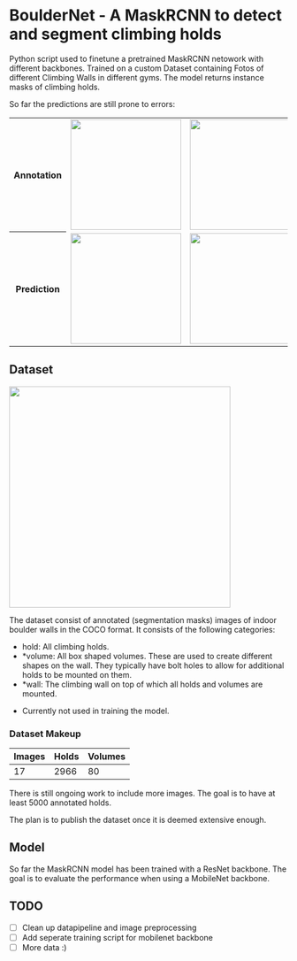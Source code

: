 # BoulderNet - A MaskRCNN to detect and segment climbing holds

Python script used to finetune a pretrained MaskRCNN netowork with different backbones. Trained on a custom Dataset containing Fotos of different Climbing Walls in different gyms.
The model returns instance masks of climbing holds.

So far the predictions are still prone to errors:
<table>
  <tr>
    <th>Annotation</th>
    <td>
<img src="https://github.com/Veluchs/BoulderNet/assets/135350576/90f6384b-f083-44be-9348-1ef9321b7500" width=200>
    </td>
    <td>
<img src="https://github.com/Veluchs/BoulderNet/assets/135350576/d120b9c0-506f-412b-bf33-5b27c795370d" width=200>
    </td>
    <td>
      <img src="https://github.com/Veluchs/BoulderNet/assets/135350576/bd424461-9feb-4429-b696-2d73952fbd6f" width=200>
      <td>
             <img src="https://github.com/Veluchs/BoulderNet/assets/135350576/c0178fa3-f068-4f65-b734-9565b4845e77" width=200>
      </td>
  </tr>
  <tr>
        <th>Prediction</th>
    <td>
    <img src="https://github.com/Veluchs/BoulderNet/assets/135350576/db972464-001b-4ffd-92da-582958ac64b4" width=200>
  </td>
    <td>
    <img src="https://github.com/Veluchs/BoulderNet/assets/135350576/5f65dedc-0e57-46a0-ae52-5c3e0ae86536" width=200>
  </td>
    <td>
      <img src="https://github.com/Veluchs/BoulderNet/assets/135350576/7ef56807-4091-426f-9de8-8bea68f19d7c" width=200>
    </td>
    <td>
      <img src="https://github.com/Veluchs/BoulderNet/assets/135350576/b551376f-0a78-4a08-bad3-dd8b11270cca" width=200>
    </td>
  </tr>
</table>



## Dataset

<img src="https://github.com/Veluchs/BoulderNet/assets/135350576/2135880d-04b6-44f0-b274-82ceb75bf864" width=400>

The dataset consist of annotated (segmentation masks) images of indoor boulder walls in the COCO format. It consists of the following categories:

- hold: All climbing holds. 
- *volume: All box shaped volumes. These are used to create different shapes on the wall. They typically have bolt holes to allow for additional holds to be mounted on them.
- *wall: The climbing wall on top of which all holds and volumes are mounted.

* Currently not used in training the model.


### Dataset Makeup

| Images  | Holds | Volumes |
| ------------- | ------------- | -------------|
| 17  | 2966 | 80  |


There is still ongoing work to include more images. The goal is to have at least 5000 annotated holds.

The plan is to publish the dataset once it is deemed extensive enough.

## Model

So far the MaskRCNN model has been trained with a ResNet backbone. The goal is to evaluate the performance when using a MobileNet backbone.

## TODO

- [ ] Clean up datapipeline and image preprocessing
- [ ] Add seperate training script for mobilenet backbone
- [ ] More data :)
